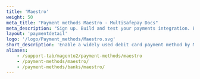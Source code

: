 ```yaml
---
title: 'Maestro'
weight: 50
meta_title: "Payment methods Maestro - MultiSafepay Docs"
meta_description: "Sign up. Build and test your payments integration. Explore our products and services. Use our API Reference, SDKs, and wrappers. Get support."
layout: 'paymentdetail'
logo: '/logo/Payment_methods/Maestro.svg' 
short_description: 'Enable a widely used debit card payment method by MasterCard.'
aliases:
    - /support-tab/magento2/payment-methods/maestro
    - /payment-methods/maestro/
    - /payment-methods/banks/maestro/
---
```

